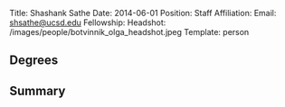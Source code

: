 Title: Shashank Sathe
Date: 2014-06-01
Position: Staff
Affiliation:
Email: shsathe@ucsd.edu
Fellowship:
Headshot: /images/people/botvinnik_olga_headshot.jpeg
Template: person
<!-- Status: draft -->

## Degrees


## Summary
